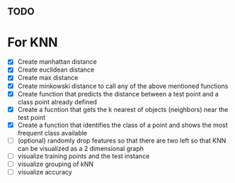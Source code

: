 ## TODO 
# For KNN
- [x] Create manhattan distance
- [x] Create euclidean distance 
- [x] Create max distance
- [x] Create minkowski distance to call any of the above mentioned functions
- [x] Create function that predicts the distance between a test point and a class point already defined
- [x] Create a fucntion that gets the k nearest of objects (neighbors) near the test point
- [x] Create a function that identifies the class of a point and shows the most frequent class available 
- [ ] (optional) randomly drop features so that there are two left so that KNN can be visualized as a 2 dimensional graph
- [ ] visualize training points and the test instance 
- [ ] visualize grouping of kNN 
- [ ] visualize accuracy 
